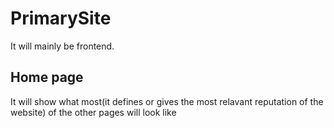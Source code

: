 # PrimarySite
It will mainly be frontend.
## Home page
It will show what most(it defines or gives the most relavant reputation of the website) of the other pages will look like 


